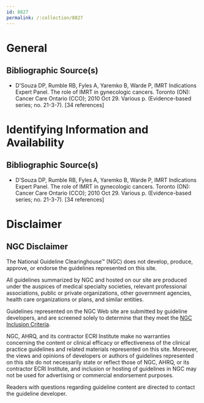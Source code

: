 ```yaml
---
id: 8827
permalink: /:collection/8827
---
```


# General

## Bibliographic Source(s)

- D'Souza DP, Rumble RB, Fyles A, Yaremko B, Warde P, IMRT Indications Expert Panel. The role of IMRT in gynecologic cancers. Toronto (ON): Cancer Care Ontario (CCO); 2010 Oct 29. Various p. (Evidence-based series; no. 21-3-7). [34 references]

# Identifying Information and Availability

## Bibliographic Source(s)

- D'Souza DP, Rumble RB, Fyles A, Yaremko B, Warde P, IMRT Indications Expert Panel. The role of IMRT in gynecologic cancers. Toronto (ON): Cancer Care Ontario (CCO); 2010 Oct 29. Various p. (Evidence-based series; no. 21-3-7). [34 references]

# Disclaimer

## NGC Disclaimer

The National Guideline Clearinghouse™ (NGC) does not develop, produce, approve, or endorse the guidelines represented on this site.

All guidelines summarized by NGC and hosted on our site are produced under the auspices of medical specialty societies, relevant professional associations, public or private organizations, other government agencies, health care organizations or plans, and similar entities.

Guidelines represented on the NGC Web site are submitted by guideline developers, and are screened solely to determine that they meet the [NGC Inclusion Criteria](/help-and-about/summaries/inclusion-criteria).

NGC, AHRQ, and its contractor ECRI Institute make no warranties concerning the content or clinical efficacy or effectiveness of the clinical practice guidelines and related materials represented on this site. Moreover, the views and opinions of developers or authors of guidelines represented on this site do not necessarily state or reflect those of NGC, AHRQ, or its contractor ECRI Institute, and inclusion or hosting of guidelines in NGC may not be used for advertising or commercial endorsement purposes.

Readers with questions regarding guideline content are directed to contact the guideline developer.

